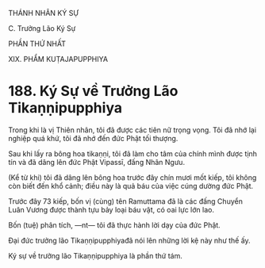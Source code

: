 THÁNH NHÂN KÝ SỰ

C. Trưởng Lão Ký Sự

PHẦN THỨ NHẤT

XIX. PHẨM KUṬAJAPUPPHIYA

# 188. Ký Sự về Trưởng Lão Tikaṇṇipupphiya

Trong khi là vị Thiên nhân, tôi đã được các tiên nữ trọng vọng. Tôi đã nhớ lại nghiệp quá khứ, tôi đã nhớ đến đức Phật tối thượng.

Sau khi lấy ra bông hoa tikaṇṇi, tôi đã làm cho tâm của chính mình được tịnh tín và đã dâng lên đức Phật Vipassī, đấng Nhân Ngưu.

(Kể từ khi) tôi đã dâng lên bông hoa trước đây chín mươi mốt kiếp, tôi không còn biết đến khổ cảnh; điều này là quả báu của việc cúng dường đức Phật.

Trước đây 73 kiếp, bốn vị (cùng) tên Ramuttama đã là các đấng Chuyển Luân Vương được thành tựu bảy loại báu vật, có oai lực lớn lao.

Bốn (tuệ) phân tích, ―nt― tôi đã thực hành lời dạy của đức Phật.

Đại đức trưởng lão Tikaṇṇipupphiyađã nói lên những lời kệ này như thế ấy.

Ký sự về trưởng lão Tikaṇṇipupphiya là phần thứ tám.
